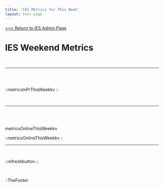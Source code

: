```yaml
---
title: 'IES Metrics for This Week'
layout: text-page
---
```

[<<< Return to IES Admin Page](/iesadmin)
<div class="topgrid">
<div>
<h1> IES Weekend Metrics </h1>
<br>
</div>
</div>

---

<br>
<br>

::metricsInPrThisWeekkv
::

<br>

---

<br>
<br>
<br>
metricsOnlineThisWeekkv

::metricsOnlineThisWeekkv
::

---
<br>

::refreshbutton
::

<br>

::TheFooter